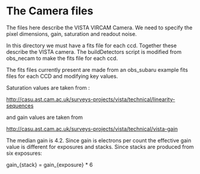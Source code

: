 # The Camera files

The files here describe the VISTA VIRCAM Camera. We need to specify the pixel dimensions, gain, saturation and readout noise.

In this directory we must have a fits file for each ccd. Together these describe the VISTA camera. The buildDetectors script is modified from obs_necam to make the fits file for each ccd. 

The fits files currently present are made from an obs_subaru example fits files for each CCD and modifying key values. 

Saturation values are taken from :

http://casu.ast.cam.ac.uk/surveys-projects/vista/technical/linearity-sequences

and gain values are taken from 

http://casu.ast.cam.ac.uk/surveys-projects/vista/technical/vista-gain

The median gain is 4.2. Since gain is electrons per count the effective gain value is different for exposures and stacks. Since stacks are produced from six exposures:


gain_{stack} = gain_{exposure} * 6

